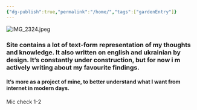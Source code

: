 ```yaml
---
{"dg-publish":true,"permalink":"/home/","tags":["gardenEntry"]}
---
```


![IMG_2324.jpeg](/img/user/IMG_2324.jpeg)
<h3>Site contains a lot of text-form representation of my thoughts and knowledge. It also written on english and ukrainian by design. It‘s constantly under construction, but for now i m actively writing about my favourite findings.</h3>
<h4>It‘s more as a project of mine, to better understand what I want from internet in modern days.</h4>
Mic check 1-2